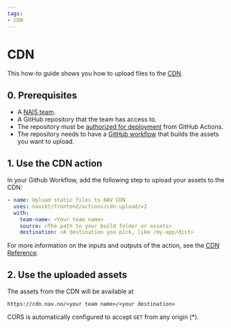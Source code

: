 ```yaml
---
tags:
- CDN
---
```


# CDN

This how-to guide shows you how to upload files to the [CDN](../explanation/workloads/cdn.md).

## 0. Prerequisites

- A [NAIS team](team.md).
- A GitHub repository that the team has access to.
- The repository must be [authorized for deployment](github-action.md) from GitHub Actions.
- The repository needs to have a [GitHub workflow](github-action.md#2-create-a-github-workflow) that builds the assets you want to upload.

## 1. Use the CDN action

In your Github Workflow, add the following step to upload your assets to the CDN:

```yaml
- name: Upload static files to NAV CDN
  uses: navikt/frontend/actions/cdn-upload/v2
  with:
    team-name: <Your team name>
    source: <The path to your build folder or assets>
    destination: <A destination you pick, like /my-app/dist>
```

For more information on the inputs and outputs of the action, see the [CDN Reference](../reference/cdn.md).

## 2. Use the uploaded assets

The assets from the CDN will be available at 

```
https://cdn.nav.no/<your team name>/<your destination>
```

CORS is automatically configured to accept `GET` from any
origin (*).
